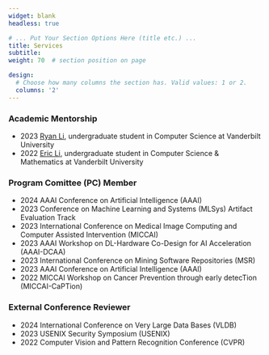 ```yaml
---
widget: blank
headless: true

# ... Put Your Section Options Here (title etc.) ...
title: Services
subtitle:
weight: 70  # section position on page

design:
  # Choose how many columns the section has. Valid values: 1 or 2.
  columns: '2'
---
```


### Academic Mentorship
* 2023 [Ryan Li](https://www.linkedin.com/in/ryan-li-4a5771172/), undergraduate student in Computer Science at Vanderbilt University
* 2022 [Eric Li](https://www.linkedin.com/in/jiliang-eric-li/), undergraduate student in Computer Science & Mathematics at Vanderbilt University

### Program Comittee (PC) Member
* 2024 AAAI Conference on Artificial Intelligence (AAAI)
* 2023 Conference on Machine Learning and Systems (MLSys) Artifact Evaluation Track
* 2023 International Conference on Medical Image Computing and Computer Assisted Intervention (MICCAI)
* 2023 AAAI Workshop on DL-Hardware Co-Design for AI Acceleration (AAAI-DCAA)
* 2023 International Conference on Mining Software Repositories (MSR)
* 2023 AAAI Conference on Artificial Intelligence (AAAI)
* 2022 MICCAI Workshop on Cancer Prevention through early detecTion (MICCAI-CaPTion)

### External Conference Reviewer
* 2024 International Conference on Very Large Data Bases (VLDB)
* 2023 USENIX Security Symposium (USENIX)
* 2022 Computer Vision and Pattern Recognition Conference (CVPR)
